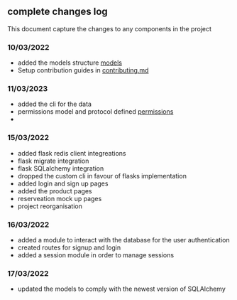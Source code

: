 ## complete changes log
This document capture the changes to any components in the project
### 10/03/2022 
 - added the models structure [models](./models/)
 - Setup contribution guides in [contributing.md](./CONTRIBUTING.md)

### 11/03/2023
 - added the cli for the data 
 - permissions model and protocol defined [permissions](./models/permissions/)
 - 
 
 ### 15/03/2022
 - added flask redis client integreations 
 - flask migrate integration 
 - flask SQLalchemy  integration 
 - dropped the custom cli in favour of flasks implementation 
 - added login and sign up pages 
 - added the product pages 
 - reserveation mock up pages 
 - project reorganisation 

 ### 16/03/2022
 - added a module to interact with the database for the user authentication
 - created routes for signup and login
 - added a session module in order to manage sessions

  ### 17/03/2022
 - updated the models to comply with the newest version of SQLAlchemy
